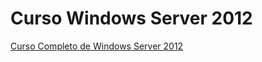# Curso Windows Server 2012

[Curso Completo de Windows Server 2012](https://github.com/garyDav/Blogs/blob/master/WindowsServer2012/teoria.md)
